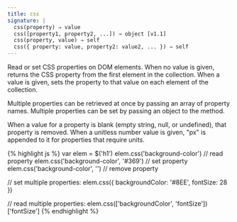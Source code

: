 ```yaml
---
title: css
signature: |
  css(property) ⇒ value
  css([property1, property2, ...]) ⇒ object [v1.1]
  css(property, value) ⇒ self
  css({ property: value, property2: value2, ... }) ⇒ self
---
```


Read or set CSS properties on DOM elements. When no value is given, returns the CSS
property from the first element in the collection. When a value is given, sets the
property to that value on each element of the collection.

Multiple properties can be retrieved at once by passing an array of property
names. Multiple properties can be set by passing an object to the method.

When a value for a property is blank (empty string, null, or undefined), that
property is removed. When a unitless number value is given, "px" is appended to
it for properties that require units.

{% highlight js %}
var elem = $('h1')
elem.css('background-color')          // read property
elem.css('background-color', '#369')  // set property
elem.css('background-color', '')      // remove property

// set multiple properties:
elem.css({ backgroundColor: '#8EE', fontSize: 28 })

// read multiple properties:
elem.css(['backgroundColor', 'fontSize'])['fontSize']
{% endhighlight %}
